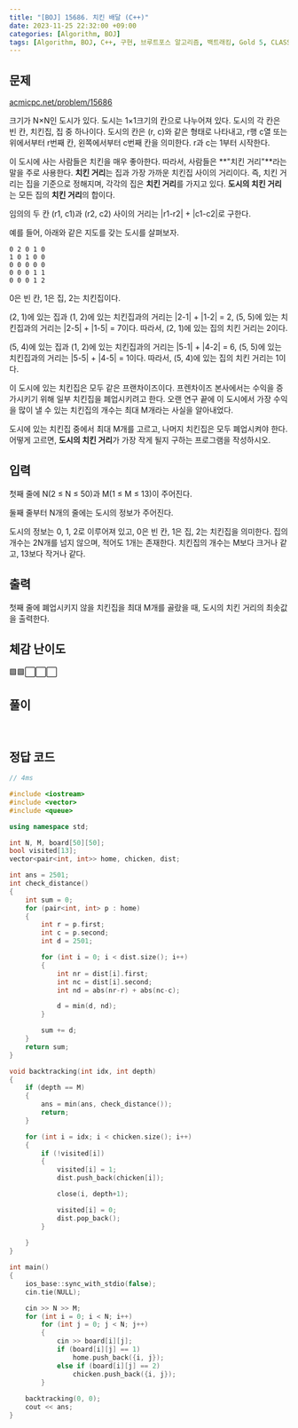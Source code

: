 ```yaml
---
title: "[BOJ] 15686. 치킨 배달 (C++)"
date: 2023-11-25 22:32:00 +09:00
categories: [Algorithm, BOJ]
tags: [Algorithm, BOJ, C++, 구현, 브루트포스 알고리즘, 백트래킹, Gold 5, CLASS 4]
---
```

## **문제**
[acmicpc.net/problem/15686](https://www.acmicpc.net/problem/15686)
<br>

크기가 N×N인 도시가 있다. 도시는 1×1크기의 칸으로 나누어져 있다. 도시의 각 칸은 빈 칸, 치킨집, 집 중 하나이다. 도시의 칸은 (r, c)와 같은 형태로 나타내고, r행 c열 또는 위에서부터 r번째 칸, 왼쪽에서부터 c번째 칸을 의미한다. r과 c는 1부터 시작한다.

이 도시에 사는 사람들은 치킨을 매우 좋아한다. 따라서, 사람들은 **"치킨 거리"**라는 말을 주로 사용한다. **치킨 거리**는 집과 가장 가까운 치킨집 사이의 거리이다. 즉, 치킨 거리는 집을 기준으로 정해지며, 각각의 집은 **치킨 거리**를 가지고 있다. **도시의 치킨 거리**는 모든 집의 **치킨 거리**의 합이다.

임의의 두 칸 (r1, c1)과 (r2, c2) 사이의 거리는 |r1-r2| + |c1-c2|로 구한다.

예를 들어, 아래와 같은 지도를 갖는 도시를 살펴보자.

```
0 2 0 1 0
1 0 1 0 0
0 0 0 0 0
0 0 0 1 1
0 0 0 1 2
```

0은 빈 칸, 1은 집, 2는 치킨집이다.

(2, 1)에 있는 집과 (1, 2)에 있는 치킨집과의 거리는 |2-1| + |1-2| = 2, (5, 5)에 있는 치킨집과의 거리는 |2-5| + |1-5| = 7이다. 따라서, (2, 1)에 있는 집의 치킨 거리는 2이다.

(5, 4)에 있는 집과 (1, 2)에 있는 치킨집과의 거리는 |5-1| + |4-2| = 6, (5, 5)에 있는 치킨집과의 거리는 |5-5| + |4-5| = 1이다. 따라서, (5, 4)에 있는 집의 치킨 거리는 1이다.

이 도시에 있는 치킨집은 모두 같은 프랜차이즈이다. 프렌차이즈 본사에서는 수익을 증가시키기 위해 일부 치킨집을 폐업시키려고 한다. 오랜 연구 끝에 이 도시에서 가장 수익을 많이 낼 수 있는 치킨집의 개수는 최대 M개라는 사실을 알아내었다.

도시에 있는 치킨집 중에서 최대 M개를 고르고, 나머지 치킨집은 모두 폐업시켜야 한다. 어떻게 고르면, **도시의 치킨 거리**가 가장 작게 될지 구하는 프로그램을 작성하시오.
<br>

## **입력**
첫째 줄에 N(2 ≤ N ≤ 50)과 M(1 ≤ M ≤ 13)이 주어진다.

둘째 줄부터 N개의 줄에는 도시의 정보가 주어진다.

도시의 정보는 0, 1, 2로 이루어져 있고, 0은 빈 칸, 1은 집, 2는 치킨집을 의미한다. 집의 개수는 2N개를 넘지 않으며, 적어도 1개는 존재한다. 치킨집의 개수는 M보다 크거나 같고, 13보다 작거나 같다.
<br>

## **출력**
첫째 줄에 폐업시키지 않을 치킨집을 최대 M개를 골랐을 때, 도시의 치킨 거리의 최솟값을 출력한다.
<br>

## **체감 난이도**
🟩🟩⬜⬜⬜
<br>

## **풀이**

<br>

## **정답 코드**
```c++
// 4ms

#include <iostream>
#include <vector>
#include <queue>

using namespace std;

int N, M, board[50][50];
bool visited[13];
vector<pair<int, int>> home, chicken, dist;

int ans = 2501;
int check_distance()
{
    int sum = 0;
    for (pair<int, int> p : home)
    {
        int r = p.first;
        int c = p.second;
        int d = 2501;

        for (int i = 0; i < dist.size(); i++)
        {
            int nr = dist[i].first;
            int nc = dist[i].second;
            int nd = abs(nr-r) + abs(nc-c);

            d = min(d, nd);
        }

        sum += d;
    }
    return sum;
}

void backtracking(int idx, int depth)
{
    if (depth == M)
    {
        ans = min(ans, check_distance());
        return;
    }

    for (int i = idx; i < chicken.size(); i++)
    {
        if (!visited[i])
        {
            visited[i] = 1;
            dist.push_back(chicken[i]);

            close(i, depth+1);

            visited[i] = 0;
            dist.pop_back();
        }
        
    }
}

int main()
{
    ios_base::sync_with_stdio(false);
    cin.tie(NULL);

    cin >> N >> M;
    for (int i = 0; i < N; i++)
        for (int j = 0; j < N; j++)
        {
            cin >> board[i][j];
            if (board[i][j] == 1)
                home.push_back({i, j});
            else if (board[i][j] == 2)
                chicken.push_back({i, j});
        }
    
    backtracking(0, 0);
    cout << ans;
}
```